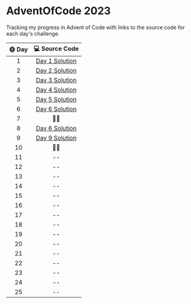 # AdventOfCode 2023

Tracking my progress in Advent of Code with links to the source code for each day's challenge.

|      🌞 Day       |                                              💻 Source Code                                              |
|:-----------------:|:--------------------------------------------------------------------------------------------------------:|
|         1         | [Day 1 Solution](https://github.com/see-quick/AdventOfCode/blob/main/_2023/src/advent/of/code/day1.java) |
|         2         | [Day 2 Solution](https://github.com/see-quick/AdventOfCode/blob/main/_2023/src/advent/of/code/day2.java) |
|         3         | [Day 3 Solution](https://github.com/see-quick/AdventOfCode/blob/main/_2023/src/advent/of/code/day3.java) |
|         4         | [Day 4 Solution](https://github.com/see-quick/AdventOfCode/blob/main/_2023/src/advent/of/code/day4.java) |
|         5         | [Day 5 Solution](https://github.com/see-quick/AdventOfCode/blob/main/_2023/src/advent/of/code/day5.java) |
|         6         | [Day 6 Solution](https://github.com/see-quick/AdventOfCode/blob/main/_2023/src/advent/of/code/day6.java) |
|         7         |                                                   🧐💩                                                   |
|         8         | [Day 6 Solution](https://github.com/see-quick/AdventOfCode/blob/main/_2023/src/advent/of/code/day8.java) |
|         9         | [Day 9 Solution](https://github.com/see-quick/AdventOfCode/blob/main/_2023/src/advent/of/code/day9.java) |
|        10         |                                                   🧐💩                                                   |
|        11         |                                                    --                                                    |
|        12         |                                                    --                                                    |
|        13         |                                                    --                                                    |
|        14         |                                                    --                                                    |
|        15         |                                                    --                                                    |
|        16         |                                                    --                                                    |
|        17         |                                                    --                                                    |
|        18         |                                                    --                                                    |
|        19         |                                                    --                                                    |
|        20         |                                                    --                                                    |
|        21         |                                                    --                                                    |
|        22         |                                                    --                                                    |
|        23         |                                                    --                                                    |
|        24         |                                                    --                                                    |
|        25         |                                                    --                                                    |
